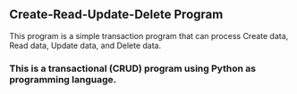 ## Create-Read-Update-Delete Program

This program is a simple transaction program that can process Create data, Read data, Update data, and Delete data.

### This is a transactional (CRUD) program using Python as programming language.

